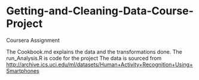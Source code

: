# Getting-and-Cleaning-Data-Course-Project
Coursera Assignment

The Cookbook.md explains the data and the transformations done.
The run_Analysis.R is code for the project
The data is sourced from http://archive.ics.uci.edu/ml/datasets/Human+Activity+Recognition+Using+Smartphones
